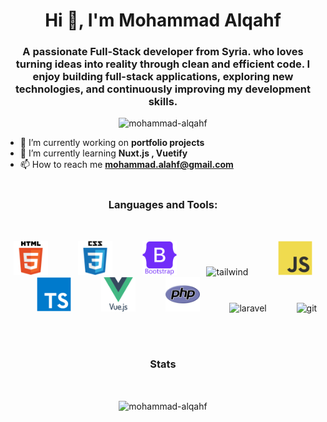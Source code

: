 <h1 align="center">Hi 👋, I'm Mohammad Alqahf</h1>
<h3 align="center">
  A passionate Full-Stack developer from Syria. who loves turning ideas into
  reality through clean and efficient code. I enjoy building full-stack
  applications, exploring new technologies, and continuously improving my
  development skills.
</h3>

<p align="center">
  <img
    src="https://komarev.com/ghpvc/?username=mohammad-alqahf&label=Profile%20views&color=blueviolet&style=pixel"
    alt="mohammad-alqahf"
  />
</p>


- 🔭 I’m currently working on **portfolio projects**
- 🌱 I’m currently learning **Nuxt.js , Vuetify** 
- 📫 How to reach me **mohammad.alahf@gmail.com**
<br/><br/>

<h3 align="center">Languages and Tools:</h3>
<br/>
<p align="center">
  <div align="center">
    <img
      src="https://raw.githubusercontent.com/devicons/devicon/master/icons/html5/html5-original-wordmark.svg"
      alt="html5"
      width="55"
      height="55"     
    />
    <img width="40"></img>
    <img
      src="https://raw.githubusercontent.com/devicons/devicon/master/icons/css3/css3-original-wordmark.svg"
      alt="css3"
      width="55"
      height="55"
    />
  <img width="40"></img>
    <img
      src="https://raw.githubusercontent.com/devicons/devicon/master/icons/bootstrap/bootstrap-plain-wordmark.svg"
      alt="bootstrap"
    width="55"
      height="55"
    />
    <img width="40"></img>
    <img
      src="https://www.vectorlogo.zone/logos/tailwindcss/tailwindcss-icon.svg"
      alt="tailwind"
    width="55"
      height="55"
    />
    <img width="40"></img>
    <img
      src="https://raw.githubusercontent.com/devicons/devicon/master/icons/javascript/javascript-original.svg"
      alt="javascript"
     width="55"
      height="55"
    />
    <img width="40"></img>
    <img
      src="https://raw.githubusercontent.com/devicons/devicon/master/icons/typescript/typescript-original.svg"
      alt="typescript"
     width="55"
      height="55"
    />
    <img width="40"></img>
    <img
      src="https://raw.githubusercontent.com/devicons/devicon/master/icons/vuejs/vuejs-original-wordmark.svg"
      alt="vuejs"
     width="55"
      height="55"
    />
    <img width="40"></img>
    <img
      src="https://raw.githubusercontent.com/devicons/devicon/master/icons/php/php-original.svg"
      alt="php"
     width="55"
      height="55"
    />
    <img width="40"></img>
    <img
      src="https://upload.wikimedia.org/wikipedia/commons/9/9a/Laravel.svg"
      alt="laravel"
   width="55"
      height="55"
    />
    <img width="40"></img>
    <img
      src="https://www.vectorlogo.zone/logos/git-scm/git-scm-icon.svg"
      alt="git"
    width="55"
      height="55"
    />
  </div>
</p>
<br/> <br/> 
<h3 align="center">Stats</h3>
<br/>
<p align="center">
  <img
    align="center"
    src="https://github-readme-stats.vercel.app/api/top-langs?username=mohammad-alqahf&show_icons=true&locale=en&layout=compact"
    alt="mohammad-alqahf"
     width="800"
      height="200"
  />
</p>
